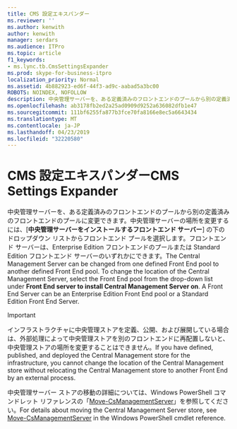```yaml
---
title: CMS 設定エキスパンダー
ms.reviewer: ''
ms.author: kenwith
author: kenwith
manager: serdars
ms.audience: ITPro
ms.topic: article
f1_keywords:
- ms.lync.tb.CmsSettingsExpander
ms.prod: skype-for-business-itpro
localization_priority: Normal
ms.assetid: 4b882923-ed6f-44f3-ad9c-aabad5a3bc00
ROBOTS: NOINDEX, NOFOLLOW
description: 中央管理サーバーを、ある定義済みのフロントエンドのプールから別の定義済みのフロントエンドのプールに変更できます。 中央管理サーバーの場所を変更するには、[中央管理サーバーをインストールするフロントエンド サーバー] の下のドロップダウン リストからフロントエンド プールを選択します。 フロントエンド サーバーは、Enterprise Edition フロントエンドのプールまたは Standard Edition フロントエンド サーバーのいずれかにできます。
ms.openlocfilehash: ab3178fb2ed2a25ad0909d9252a636082dfb1e47
ms.sourcegitcommit: 111bf6255fa877b3fce70fa8166e8ec5a6643434
ms.translationtype: MT
ms.contentlocale: ja-JP
ms.lasthandoff: 04/23/2019
ms.locfileid: "32220580"
---
```

# <a name="cms-settings-expander"></a><span data-ttu-id="f0667-105">CMS 設定エキスパンダー</span><span class="sxs-lookup"><span data-stu-id="f0667-105">CMS Settings Expander</span></span>
 
<span data-ttu-id="f0667-p102">中央管理サーバーを、ある定義済みのフロントエンドのプールから別の定義済みのフロントエンドのプールに変更できます。中央管理サーバーの場所を変更するには、[**中央管理サーバーをインストールするフロントエンド サーバー**] の下のドロップダウン リストからフロントエンド プールを選択します。フロントエンド サーバーは、Enterprise Edition フロントエンドのプールまたは Standard Edition フロントエンド サーバーのいずれかにできます。</span><span class="sxs-lookup"><span data-stu-id="f0667-p102">The Central Management Server can be changed from one defined Front End pool to another defined Front End pool. To change the location of the Central Management Server, select the Front End pool from the drop-down list under **Front End server to install Central Management Server on**. A Front End Server can be an Enterprise Edition Front End pool or a Standard Edition Front End Server.</span></span>
  
> [!IMPORTANT]
> <span data-ttu-id="f0667-109">インフラストラクチャに中央管理ストアを定義、公開、および展開している場合は、外部処理によって中央管理ストアを別のフロントエンドに再配置しないと、中央管理ストアの場所を変更することはできません。</span><span class="sxs-lookup"><span data-stu-id="f0667-109">If you have defined, published, and deployed the Central Management store for the infrastructure, you cannot change the location of the Central Management store without relocating the Central Management store to another Front End by an external process.</span></span> 
  
<span data-ttu-id="f0667-110">中央管理サーバー ストアの移動の詳細については、Windows PowerShell コマンドレット リファレンスの「[Move-CsManagementServer](https://docs.microsoft.com/powershell/module/skype/move-csmanagementserver?view=skype-ps)」を参照してください。</span><span class="sxs-lookup"><span data-stu-id="f0667-110">For details about moving the Central Management Server store, see [Move-CsManagementServer](https://docs.microsoft.com/powershell/module/skype/move-csmanagementserver?view=skype-ps) in the Windows PowerShell cmdlet reference.</span></span>
  

